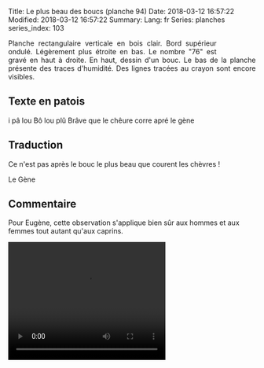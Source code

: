 Title: Le plus beau des boucs (planche 94) 
Date: 2018-03-12 16:57:22
Modified: 2018-03-12 16:57:22
Summary: 
Lang: fr
Series: planches
series_index: 103


<figure class="image-block" style="float: right;">
  <img alt="" src="{static}/images/planche_94-2.png">
  <figcaption style="max-width: 190px"></figcaption>
</figure>
<p style="text-align:justify;">Planche rectangulaire verticale en bois clair. Bord supérieur ondulé. Légèrement plus étroite en bas. Le nombre "76" est gravé en haut à droite. En haut, dessin d'un bouc. Le bas de la planche présente des traces d'humidité. Des lignes tracées au crayon sont encore visibles. </p>

## Texte en patois
i pâ lou Bô lou plû  Brâve que le chêure corre apré                                le gène

## Traduction
Ce n'est pas après le bouc le plus beau que courent les chèvres !

Le Gène

## Commentaire
Pour Eugène, cette observation s'applique bien sûr aux hommes et aux femmes tout autant qu'aux caprins.


<video width="320" height="240" controls>
  <source src="https://d1njpgd0ygatdn.cloudfront.net/video_94.mp4" type="video/mp4">
</video>
